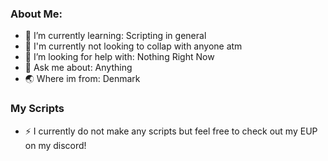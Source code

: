 ### About Me:
- 🌱 I’m currently learning: Scripting in general
- 👯 I'm currently not looking to collap with anyone atm
- 🤔 I’m looking for help with: Nothing Right Now
- 💬 Ask me about: Anything
- 🌏 Where im from: Denmark

### My Scripts
- ⚡ I currently do not make any scripts but feel free to check out my EUP on my discord!
